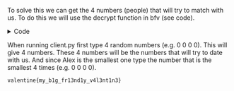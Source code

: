 
To solve this we can get the 4 numbers (people) that will try to match with us. To do this we will use the decrypt function in bfv (see code).

<details>
  <summary> Code </summary>
  
  ```python
  import base64
  import bfv
  import pickle
  import pwn
  import random
  import numpy as np
  from typing import Any

  def prod(a: list[bfv.Ctxt]) -> bfv.Ctxt:
      if len(a) == 1:
          return a[0]
      mid = len(a) // 2
      return prod(a[:mid]) * prod(a[mid:])

  def check_elem(needle: bfv.Ctxt, haystack: list[bfv.Ctxt]):
      diffs = [h - needle for h in haystack]
      r = needle.ctx.encrypt(random.randint(1, needle.ctx.ptxt_mod - 1))
      return r * prod(diffs)

  def recv_context(conn: pwn.remote):
      data = conn.recvline()
      return bfv.Context.from_json(base64.b64decode(data))

  def recv_ctxts(conn: pwn.remote):
      data = conn.recvline()
      return [
          bfv.Ctxt.from_json(base64.b64decode(piece).decode("utf-8"))
          for piece in data.decode("utf-8").split(";;")
      ]

  def send_ctxts(conn: pwn.remote, data: list[bfv.Ctxt]):
      raw = [
          base64.b64encode(bytes(ctxt.to_json(), "utf-8")).decode("utf-8")
          for ctxt in data
      ]
      conn.sendline(";;".join(raw).encode("utf-8"))

  def one_round(conn: pwn.remote):
      context = recv_context(conn)
      their_set = recv_ctxts(conn)

      # print(context)
      # print(context.pk[0](1) % 7, context.pk[0](2) % 7)
      # for i in context.rlks:
      #     print(i[0](1) % 7, i[0](2) % 7)
      print(their_set)

      while True:
          my_set_inp = input("Enter four numbers: ").split()
          my_set_inp_enc = [context.encrypt(int(x)) for x in my_set_inp]
          sk = 0
          for secret in range(100):
              num = 0
              for j in range(4):
                  if int(my_set_inp_enc[j].decrypt(bfv.np.poly1d(secret))(0)) == int(
                      my_set_inp[j]
                  ):
                      num += 1
              if num == 4:
                  sk = secret
                  break
              print("secret:", secret, num)
          print(sk)
          their_set_dec = [ctxt.decrypt(bfv.np.poly1d(sk)) for ctxt in their_set]
          print(their_set_dec)
          my_set_inp = input("Enter four numbers: ").split()
          break

      my_set = list(map(int, my_set_inp))
      my_set_enc = [context.encrypt(x) for x in my_set]

      print(my_set_enc)

      results: list[bfv.Ctxt] = []
      for needle in their_set:
          results.append(check_elem(needle, my_set_enc))

      send_ctxts(conn, results)

  host = "0.cloud.chals.io"
  port = 29661

  with pwn.remote(host, port) as s:
      instructions = s.recvline()
      print(instructions.decode("utf-8"))

      for _ in range(10):
          one_round(s)
          print(result := s.recvline().decode("utf-8"))
          if not result.startswith("You"):
              break
      else:
          flag = s.recvline().decode("utf-8")
          print(f"flag: {flag}")
  ```
</details>

When running client.py first type 4 random numbers (e.g. 0 0 0 0). This will give 4 numbers. These 4 numbers will be the numbers that will try to date with us. And since Alex is the smallest one type the number that is the smallest 4 times (e.g. 0 0 0 0).

`valentine{my_b1g_fr13nd1y_v4l3nt1n3}`
